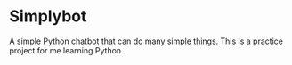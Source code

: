# Simplybot
 A simple Python chatbot that can do many simple things. This is a practice project for me learning Python.
